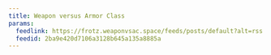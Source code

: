 ```yaml
---
title: Weapon versus Armor Class
params:
  feedlink: https://frotz.weaponvsac.space/feeds/posts/default?alt=rss
  feedid: 2ba9e420d7106a3128b645a135a8885a
---
```

